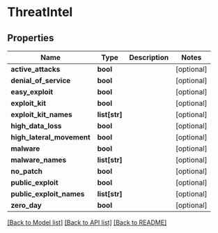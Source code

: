 # ThreatIntel

## Properties
Name | Type | Description | Notes
------------ | ------------- | ------------- | -------------
**active_attacks** | **bool** |  | [optional] 
**denial_of_service** | **bool** |  | [optional] 
**easy_exploit** | **bool** |  | [optional] 
**exploit_kit** | **bool** |  | [optional] 
**exploit_kit_names** | **list[str]** |  | [optional] 
**high_data_loss** | **bool** |  | [optional] 
**high_lateral_movement** | **bool** |  | [optional] 
**malware** | **bool** |  | [optional] 
**malware_names** | **list[str]** |  | [optional] 
**no_patch** | **bool** |  | [optional] 
**public_exploit** | **bool** |  | [optional] 
**public_exploit_names** | **list[str]** |  | [optional] 
**zero_day** | **bool** |  | [optional] 

[[Back to Model list]](../README.md#documentation-for-models) [[Back to API list]](../README.md#documentation-for-api-endpoints) [[Back to README]](../README.md)


